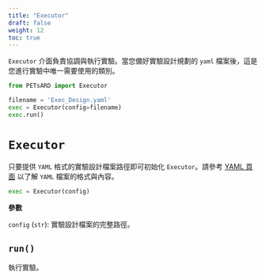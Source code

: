 ```yaml
---
title: "Executor"
draft: false
weight: 12
toc: true
---
```


`Executor` 介面負責協調與執行實驗。當您備好實驗設計規劃的 `yaml` 檔案後，這是您進行實驗中唯一需要使用的類別。

```Python
from PETsARD import Executor

filename = 'Exec_Design.yaml'
exec = Executor(config=filename)
exec.run()
```

# `Executor`

只要提供 `YAML` 格式的實驗設計檔案路徑即可初始化 `Executor`。請參考 [YAML 頁面](/PETsARD/zh-tw/docs/usage/02_yaml) 以了解 `YAML` 檔案的格式與內容。

```Python
exec = Executor(config)
```

**參數**

`config` (`str`): 實驗設計檔案的完整路徑。

## `run()`

執行實驗。
